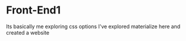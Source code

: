 # Front-End1
Its basically me exploring css options
I've explored materialize here and created a website
